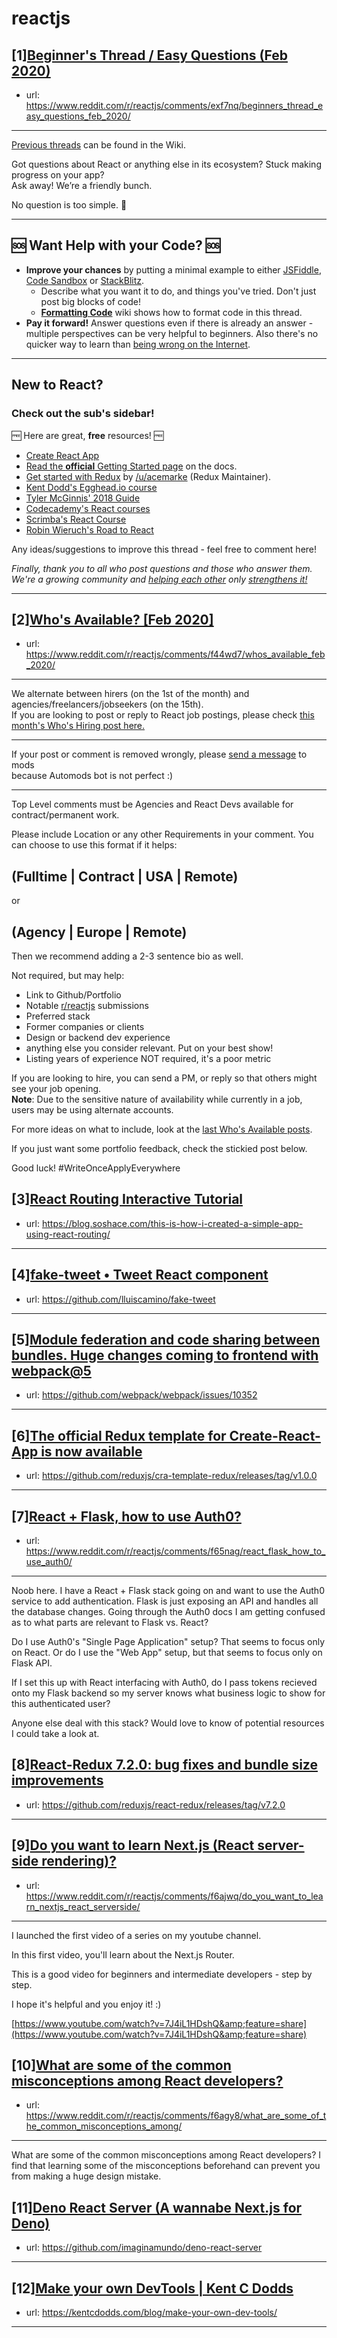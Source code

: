 # reactjs
## [1][Beginner's Thread / Easy Questions (Feb 2020)](https://www.reddit.com/r/reactjs/comments/exf7nq/beginners_thread_easy_questions_feb_2020/)
- url: https://www.reddit.com/r/reactjs/comments/exf7nq/beginners_thread_easy_questions_feb_2020/
---
[Previous threads][wiki previous threads] can be found in the Wiki.

Got questions about React or anything else in its ecosystem? Stuck making progress on your app?  
Ask away! We’re a friendly bunch.

No question is too simple. 🙂

---

## 🆘 Want Help with your Code? 🆘

- **Improve your chances** by putting a minimal example to either [JSFiddle][jsfiddle], [Code Sandbox][code sandbox] or [StackBlitz][stackblitz].
  - Describe what you want it to do, and things you've tried. Don't just post big blocks of code!
  - **[Formatting Code][wiki formatting code]** wiki shows how to format code in this thread.
- **Pay it forward!** Answer questions even if there is already an answer - multiple perspectives can be very helpful to beginners. Also there's no quicker way to learn than [being wrong on the Internet][being wrong on the internet].

---

## New to React?

### Check out the sub's sidebar!

🆓 Here are great, **free** resources! 🆓

- [Create React App][create react app]
- [Read the **official** Getting Started page][official getting started page] on the docs.
- [Get started with Redux][get started with redux] by [/u/acemarke][/u/acemarke] (Redux Maintainer).
- [Kent Dodd's Egghead.io course][kent dodd's egghead.io course]
- [Tyler McGinnis' 2018 Guide][tyler mcginnis' 2018 guide]
- [Codecademy's React courses][codecademy's react courses]
- [Scrimba's React Course][scrimba's react course]
- [Robin Wieruch's Road to React][robin wieruch's road to react]

Any ideas/suggestions to improve this thread - feel free to comment here!

_Finally, thank you to all who post questions and those who answer them. We're a growing community and [helping each other][learn by teaching] only [strengthens it!][learn in public]_

---

[create react app]: https://facebook.github.io/create-react-app/
[official getting started page]: https://reactjs.org/docs/getting-started.html
[/u/acemarke]: https://www.reddit.com/u/acemarke
[suggested resources for learning react]: http://blog.isquaredsoftware.com/2017/12/blogged-answers-learn-react/
[kent dodd's egghead.io course]: http://kcd.im/beginner-react
[tyler mcginnis' 2018 guide]: https://tylermcginnis.com/reactjs-tutorial-a-comprehensive-guide-to-building-apps-with-react/
[codecademy's react courses]: https://www.codecademy.com/catalog/language/javascript
[scrimba's react course]: https://scrimba.com/g/glearnreact
[robin wieruch's road to react]: https://roadtoreact.com/
[wiki formatting code]: https://www.reddit.com/r/reactjs/wiki/index#wiki_formatting_code
[wiki previous threads]: https://www.reddit.com/r/reactjs/wiki/index#wiki_previous_threads
[code sandbox]: https://codesandbox.io/s/new
[jsfiddle]: https://jsfiddle.net/Luktwrdm/
[stackblitz]: https://stackblitz.com/
[being wrong on the internet]: https://xkcd.com/386/
[tweet organization]: https://twitter.com/dan_abramov/status/1027245759232651270?lang=en
[get started with redux]: https://www.reddit.com/r/reactjs/wiki/index#wiki_getting_started_with_redux
[learn by teaching]: https://en.wikipedia.org/wiki/Learning_by_teaching
[learn in public]: https://www.swyx.io/writing/learn-in-public/
## [2][Who's Available? [Feb 2020]](https://www.reddit.com/r/reactjs/comments/f44wd7/whos_available_feb_2020/)
- url: https://www.reddit.com/r/reactjs/comments/f44wd7/whos_available_feb_2020/
---
We alternate between hirers (on the 1st of the month) and agencies/freelancers/jobseekers (on the 15th).  
If you are looking to post or reply to React job postings, please check [this month's Who's Hiring post here.][hiring:this month]

---

If your post or comment is removed wrongly, please [send a message][message:mods] to mods  
because Automods bot is not perfect :)

---

Top Level comments must be Agencies and React Devs available for contract/permanent work.

Please include Location or any other Requirements in your comment. You can choose to use this format if it helps:

## (Fulltime | Contract | USA | Remote)

or

## (Agency | Europe | Remote)

Then we recommend adding a 2-3 sentence bio as well.

Not required, but may help:

- Link to Github/Portfolio
- Notable [r/reactjs][r/reactjs] submissions
- Preferred stack
- Former companies or clients
- Design or backend dev experience
- anything else you consider relevant. Put on your best show!
- Listing years of experience NOT required, it's a poor metric

If you are looking to hire, you can send a PM, or reply so that others might see your job opening.  
**Note**: Due to the sensitive nature of availability while currently in a job, users may be using alternate accounts.

For more ideas on what to include, look at the [last Who's Available posts][available:last month].

If you just want some portfolio feedback, check the stickied post below.

Good luck! #WriteOnceApplyEverywhere

[r/reactjs]: https://www.reddit.com/r/reactjs/
[available:last month]: https://www.reddit.com/r/reactjs/comments/eouupz/whos_available_jan_2020/
[hiring:this month]: https://www.reddit.com/r/reactjs/comments/ex778e/whos_hiring_feb_2020/
[message:mods]: https://www.reddit.com/message/compose?to=%2Fr%2Freactjs
## [3][React Routing Interactive Tutorial](https://www.reddit.com/r/reactjs/comments/f65xvm/react_routing_interactive_tutorial/)
- url: https://blog.soshace.com/this-is-how-i-created-a-simple-app-using-react-routing/
---

## [4][fake-tweet • Tweet React component](https://www.reddit.com/r/reactjs/comments/f6ahdj/faketweet_tweet_react_component/)
- url: https://github.com/lluiscamino/fake-tweet
---

## [5][Module federation and code sharing between bundles. Huge changes coming to frontend with webpack@5](https://www.reddit.com/r/reactjs/comments/f5xhas/module_federation_and_code_sharing_between/)
- url: https://github.com/webpack/webpack/issues/10352
---

## [6][The official Redux template for Create-React-App is now available](https://www.reddit.com/r/reactjs/comments/f5pjvg/the_official_redux_template_for_createreactapp_is/)
- url: https://github.com/reduxjs/cra-template-redux/releases/tag/v1.0.0
---

## [7][React + Flask, how to use Auth0?](https://www.reddit.com/r/reactjs/comments/f65nag/react_flask_how_to_use_auth0/)
- url: https://www.reddit.com/r/reactjs/comments/f65nag/react_flask_how_to_use_auth0/
---
Noob here. I have a React + Flask stack going on and want to use the Auth0 service to add authentication.  Flask is just exposing an API and handles all the database changes. Going through the Auth0 docs I am getting confused as to what parts are relevant to Flask vs. React?

Do I use Auth0's "Single Page Application" setup? That seems to focus only on React. Or do I use the "Web App" setup, but that seems to focus only on Flask API.

If I set this up with React interfacing with Auth0, do I pass tokens recieved onto my Flask backend so my server knows what business logic to show for this authenticated user?

Anyone else deal with this stack? Would love to know of potential resources I could take a look at.
## [8][React-Redux 7.2.0: bug fixes and bundle size improvements](https://www.reddit.com/r/reactjs/comments/f5vitq/reactredux_720_bug_fixes_and_bundle_size/)
- url: https://github.com/reduxjs/react-redux/releases/tag/v7.2.0
---

## [9][Do you want to learn Next.js (React server-side rendering)?](https://www.reddit.com/r/reactjs/comments/f6ajwq/do_you_want_to_learn_nextjs_react_serverside/)
- url: https://www.reddit.com/r/reactjs/comments/f6ajwq/do_you_want_to_learn_nextjs_react_serverside/
---
I launched the first video of a series on my youtube channel.

In this first video, you'll learn about the Next.js Router.

This is a good video for beginners and intermediate developers - step by step.

I hope it's helpful and you enjoy it! :)

[https://www.youtube.com/watch?v=7J4iL1HDshQ&amp;feature=share](https://www.youtube.com/watch?v=7J4iL1HDshQ&amp;feature=share)
## [10][What are some of the common misconceptions among React developers?](https://www.reddit.com/r/reactjs/comments/f6agy8/what_are_some_of_the_common_misconceptions_among/)
- url: https://www.reddit.com/r/reactjs/comments/f6agy8/what_are_some_of_the_common_misconceptions_among/
---
What are some of the common misconceptions among React developers? I find that learning some of the misconceptions beforehand can prevent you from making a huge design mistake.
## [11][Deno React Server (A wannabe Next.js for Deno)](https://www.reddit.com/r/reactjs/comments/f65z94/deno_react_server_a_wannabe_nextjs_for_deno/)
- url: https://github.com/imaginamundo/deno-react-server
---

## [12][Make your own DevTools | Kent C Dodds](https://www.reddit.com/r/reactjs/comments/f5za6w/make_your_own_devtools_kent_c_dodds/)
- url: https://kentcdodds.com/blog/make-your-own-dev-tools/
---

